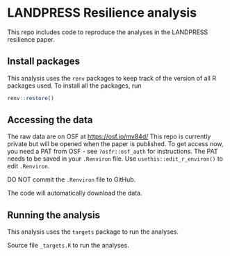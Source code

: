 # LANDPRESS Resilience analysis

This repo includes code to reproduce the analyses in the LANDPRESS resilience paper.

## Install packages

This analysis uses the `renv` packages to keep track of the version of all R packages used.
To install all the packages, run

```r
renv::restore()
```

## Accessing the data

The raw data are on OSF at https://osf.io/mv84d/
This repo is currently private but will be opened when the paper is published. 
To get access now, you need a PAT from OSF - see `?osfr::osf_auth` for instructions.
The PAT needs to be saved in your `.Renviron` file. 
Use `usethis::edit_r_environ()` to edit `.Renviron`.

DO NOT commit the `.Renviron` file to GitHub.

The code will automatically download the data. 

## Running the analysis

This analysis uses the `targets` package to run the analyses.

Source file `_targets.R` to run the analyses.